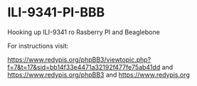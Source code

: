 # ILI-9341-PI-BBB
Hooking up  ILI-9341 ro Rasberry PI and Beaglebone



For instructions visit:

https://www.redypis.org/phpBB3/viewtopic.php?f=7&t=17&sid=bb14f33e4471a32192f477fe75ab41dd
and 
https://www.redypis.org/phpBB3
and
https://www.redypis.org


